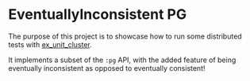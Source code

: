 # EventuallyInconsistent PG

The purpose of this project is to showcase how to run some distributed tests with [ex_unit_cluster](https://github.com/sindrip/ex_unit_cluster).

It implements a subset of the `:pg` API, with the added feature of
being eventually inconsistent as opposed to eventually consistent!
